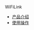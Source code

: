 <!-- _sidebar.md -->
WiFiLink

* [产品介绍](zh-cn/WiFiLink/WiFiLink)
* [使用操作](zh-cn/WiFiLink/UserManual)
